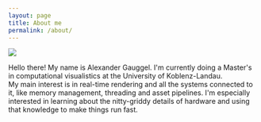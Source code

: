 ```yaml
---
layout: page
title: About me
permalink: /about/
---
```


<img src="/images/portrait.png" class="portrait"/>
<br/>

Hello there! My name is Alexander Gauggel. I'm currently doing a Master's in computational visualistics at the University of Koblenz-Landau.  
My main interest is in real-time rendering and all the systems connected to it, like memory management, threading and asset pipelines. 
I'm especially interested in learning about the nitty-griddy details of hardware and using that knowledge to make things run fast.